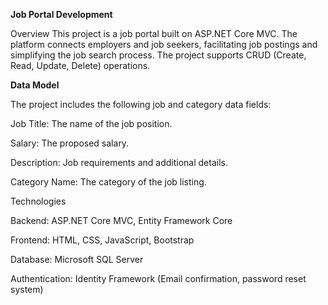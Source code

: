 **Job Portal Development**

Overview
This project is a job portal built on ASP.NET Core MVC. The platform connects employers and job seekers, facilitating job postings and simplifying the job search process. The project supports CRUD (Create, Read, Update, Delete) operations.


**Data Model**

The project includes the following job and category data fields:

Job Title: The name of the job position.

Salary: The proposed salary.

Description: Job requirements and additional details.

Category Name: The category of the job listing.


Technologies

Backend: ASP.NET Core MVC, Entity Framework Core

Frontend: HTML, CSS, JavaScript, Bootstrap

Database: Microsoft SQL Server

Authentication: Identity Framework (Email confirmation, password reset system)

